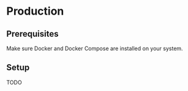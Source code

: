 # Production
## Prerequisites
Make sure Docker and Docker Compose are installed on your system.

## Setup
TODO
